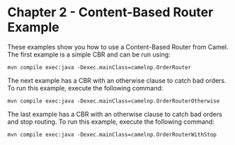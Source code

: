 Chapter 2 - Content-Based Router Example
========================================

These examples show you how to use a Content-Based Router from Camel. 
The first example is a simple CBR and can be run using:

    mvn compile exec:java -Dexec.mainClass=camelnp.OrderRouter

The next example has a CBR with an otherwise clause to catch bad orders.
To run this example, execute the following command:

    mvn compile exec:java -Dexec.mainClass=camelnp.OrderRouterOtherwise

The last example has a CBR with an otherwise clause to catch bad orders and
stop routing. To run this example, execute the following command:

    mvn compile exec:java -Dexec.mainClass=camelnp.OrderRouterWithStop

